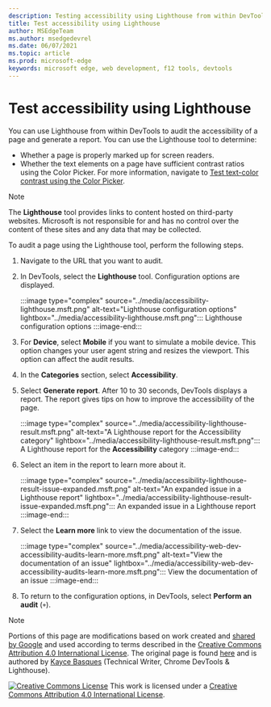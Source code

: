 ```yaml
---
description: Testing accessibility using Lighthouse from within DevTools.
title: Test accessibility using Lighthouse
author: MSEdgeTeam
ms.author: msedgedevrel
ms.date: 06/07/2021
ms.topic: article
ms.prod: microsoft-edge
keywords: microsoft edge, web development, f12 tools, devtools
---
```

<!-- this article was created on 05/11/2021 by moving a section out from the "Accessibility reference" article (reference.md) -->
<!-- Copyright Kayce Basques

   Licensed under the Apache License, Version 2.0 (the "License");
   you may not use this file except in compliance with the License.
   You may obtain a copy of the License at

       https://www.apache.org/licenses/LICENSE-2.0

   Unless required by applicable law or agreed to in writing, software
   distributed under the License is distributed on an "AS IS" BASIS,
   WITHOUT WARRANTIES OR CONDITIONS OF ANY KIND, either express or implied.
   See the License for the specific language governing permissions and
   limitations under the License.  -->
# Test accessibility using Lighthouse

You can use Lighthouse from within DevTools to audit the accessibility of a page and generate a report. You can use the Lighthouse tool to determine:

*   Whether a page is properly marked up for screen readers.
*   Whether the text elements on a page have sufficient contrast ratios using the Color Picker. For more information, navigate to [Test text-color contrast using the Color Picker](color-picker.md).

> [!NOTE]
> The **Lighthouse** tool provides links to content hosted on third-party websites.  Microsoft is not responsible for and has no control over the content of these sites and any data that may be collected.

To audit a page using the Lighthouse tool, perform the following steps.

1.  Navigate to the URL that you want to audit.
1.  In DevTools, select the **Lighthouse** tool.  Configuration options are displayed.

    :::image type="complex" source="../media/accessibility-lighthouse.msft.png" alt-text="Lighthouse configuration options" lightbox="../media/accessibility-lighthouse.msft.png":::
       Lighthouse configuration options
    :::image-end:::

1.  For **Device**, select **Mobile** if you want to simulate a mobile device.  This option changes your user agent string and resizes the viewport.  This option can affect the audit results.
1.  In the **Categories** section, select **Accessibility**.
1.  Select **Generate report**. After 10 to 30 seconds, DevTools displays a report.  The report gives tips on how to improve the accessibility of the page.

    :::image type="complex" source="../media/accessibility-lighthouse-result.msft.png" alt-text="A Lighthouse report for the Accessibility category" lightbox="../media/accessibility-lighthouse-result.msft.png":::
       A Lighthouse report for the **Accessibility** category
    :::image-end:::

1.  Select an item in the report to learn more about it.

    :::image type="complex" source="../media/accessibility-lighthouse-result-issue-expanded.msft.png" alt-text="An expanded issue in a Lighthouse report" lightbox="../media/accessibility-lighthouse-result-issue-expanded.msft.png":::
       An expanded issue in a Lighthouse report
    :::image-end:::

1.  Select the **Learn more** link to view the documentation of the issue.

    :::image type="complex" source="../media/accessibility-web-dev-accessibility-audits-learn-more.msft.png" alt-text="View the documentation of an issue" lightbox="../media/accessibility-web-dev-accessibility-audits-learn-more.msft.png":::
       View the documentation of an issue
    :::image-end:::

1.  To return to the configuration options, in DevTools, select **Perform an audit** (`+`).


<!-- ====================================================================== -->
> [!NOTE]
> Portions of this page are modifications based on work created and [shared by Google](https://developers.google.com/terms/site-policies) and used according to terms described in the [Creative Commons Attribution 4.0 International License](https://creativecommons.org/licenses/by/4.0).
> The original page is found [here](https://developers.google.com/web/tools/chrome-devtools/accessibility/reference) and is authored by [Kayce Basques](https://developers.google.com/web/resources/contributors/kaycebasques) (Technical Writer, Chrome DevTools & Lighthouse).

[![Creative Commons License](https://i.creativecommons.org/l/by/4.0/88x31.png)](https://creativecommons.org/licenses/by/4.0)
This work is licensed under a [Creative Commons Attribution 4.0 International License](https://creativecommons.org/licenses/by/4.0).
